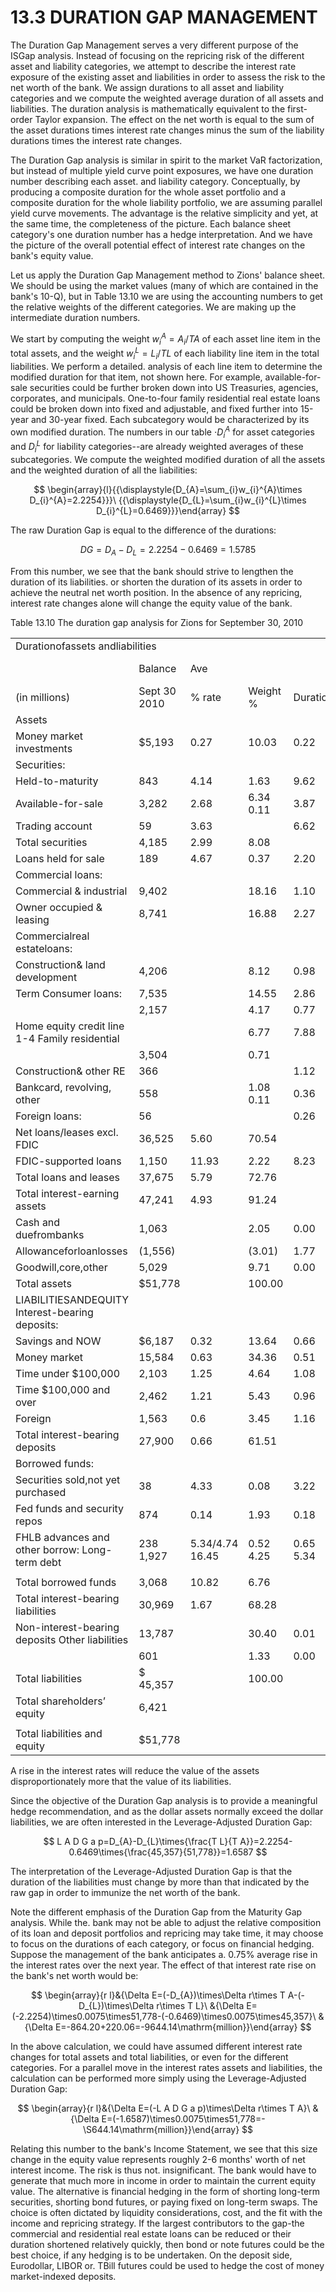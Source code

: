 # 13.3 DURATION GAP MANAGEMENT  

The Duration Gap Management serves a very different purpose of the ISGap analysis. Instead of focusing on the repricing risk of the different asset and liability categories, we attempt to describe the interest rate exposure of the existing asset and liabilities in order to assess the risk to the net worth of the bank. We assign durations to all asset and liability categories and we compute the weighted average duration of all assets and liabilities. The duration analysis is mathematically equivalent to the first-order Taylor expansion. The effect on the net worth is equal to the sum of the asset durations times interest rate changes minus the sum of the liability durations times the interest rate changes.  

The Duration Gap analysis is similar in spirit to the market VaR factorization, but instead of multiple yield curve point exposures, we have one duration number describing each asset. and liability category. Conceptually, by producing a composite duration for the whole asset portfolio and a composite duration for the whole liability portfolio, we are assuming parallel yield curve movements. The advantage is the relative simplicity and yet, at the same time, the completeness of the picture. Each balance sheet category's one duration number has a hedge interpretation. And we have the picture of the overall potential effect of interest rate changes on the bank's equity value.  

Let us apply the Duration Gap Management method to Zions' balance sheet. We should be using the market values (many of which are contained in the bank's 10-Q), but in Table 13.10 we are using the accounting numbers to get the relative weights of the different categories. We are making up the intermediate duration numbers.  

We start by computing the weight $w_{i}^{A}=A_{i}/T A$ of each asset line item in the total assets, and the weight $w_{i}^{L}=L_{i}/T L$ of each liability line item in the total liabilities. We perform a detailed. analysis of each line item to determine the modified duration for that item, not shown here. For example, available-for-sale securities could be further broken down into US Treasuries, agencies, corporates, and municipals. One-to-four family residential real estate loans could be broken down into fixed and adjustable, and fixed further into 15-year and 30-year fixed. Each subcategory would be characterized by its own modified duration. The numbers in our table $\cdot D_{i}^{A}$ for asset categories and $D_{i}^{L}$ for liability categories--are already weighted averages of these subcategories. We compute the weighted modified duration of all the assets and the weighted duration of all the liabilities:  

$$
\begin{array}{l}{{\displaystyle{D_{A}=\sum_{i}w_{i}^{A}\times D_{i}^{A}=2.2254}}}\ {{\displaystyle{D_{L}=\sum_{i}w_{i}^{L}\times D_{i}^{L}=0.6469}}}\end{array}
$$  

The raw Duration Gap is equal to the difference of the durations:  

$$
D G=D_{A}-D_{L}=2.2254-0.6469=1.5785
$$  

From this number, we see that the bank should strive to lengthen the duration of its liabilities. or shorten the duration of its assets in order to achieve the neutral net worth position. In the absence of any repricing, interest rate changes alone will change the equity value of the bank.  

Table 13.10 The duration gap analysis for Zions for September 30, 2010   


<html><body><table><tr><td colspan="6">Durationofassets andliabilities</td></tr><tr><td></td><td>Balance</td><td>Ave</td><td></td><td></td><td>Weight X</td></tr><tr><td>(in millions)</td><td>Sept 30 2010</td><td>% rate</td><td>Weight %</td><td>Duration</td><td>Duration</td></tr><tr><td colspan="6">Assets</td></tr><tr><td>Money market investments</td><td>$5,193</td><td>0.27</td><td>10.03</td><td>0.22</td><td>0.0221</td></tr><tr><td>Securities:</td><td></td><td></td><td></td><td></td><td></td></tr><tr><td>Held-to-maturity</td><td>843</td><td>4.14</td><td>1.63</td><td>9.62</td><td>0.1568</td></tr><tr><td>Available-for-sale</td><td>3,282</td><td>2.68</td><td>6.34 0.11</td><td>3.87</td><td>0.2454 0.0073</td></tr><tr><td>Trading account</td><td>59</td><td>3.63</td><td></td><td>6.62</td><td></td></tr><tr><td>Total securities</td><td>4,185</td><td>2.99</td><td>8.08</td><td></td><td></td></tr><tr><td>Loans held for sale</td><td>189</td><td>4.67</td><td>0.37</td><td>2.20</td><td>0.0081</td></tr><tr><td>Commercial loans:</td><td></td><td></td><td></td><td></td><td></td></tr><tr><td>Commercial & industrial</td><td>9,402</td><td></td><td>18.16</td><td>1.10</td><td>0.1998</td></tr><tr><td>Owner occupied & leasing</td><td>8,741</td><td></td><td>16.88</td><td>2.27</td><td>0.3832</td></tr><tr><td>Commercialreal estateloans:</td><td></td><td></td><td></td><td></td><td></td></tr><tr><td>Construction& land development</td><td>4,206</td><td></td><td>8.12</td><td>0.98</td><td>0.0796</td></tr><tr><td>Term Consumer loans:</td><td>7,535</td><td></td><td>14.55</td><td>2.86</td><td>0.4161</td></tr><tr><td></td><td>2,157</td><td></td><td>4.17</td><td>0.77</td><td>0.0321</td></tr><tr><td>Home equity credit line 1-4 Family residential</td><td></td><td></td><td>6.77</td><td>7.88</td><td>0.5335</td></tr><tr><td></td><td>3,504</td><td></td><td>0.71</td><td></td><td></td></tr><tr><td>Construction& other RE</td><td>366</td><td></td><td></td><td>1.12</td><td>0.0080</td></tr><tr><td>Bankcard, revolving, other</td><td>558</td><td></td><td>1.08 0.11</td><td>0.36</td><td>0.0039</td></tr><tr><td>Foreign loans:</td><td>56</td><td></td><td></td><td>0.26</td><td>0.0003</td></tr><tr><td>Net loans/leases excl. FDIC</td><td>36,525</td><td>5.60</td><td>70.54</td><td></td><td></td></tr><tr><td>FDIC-supported loans</td><td>1,150</td><td>11.93</td><td>2.22</td><td>8.23</td><td>0.1827</td></tr><tr><td>Total loans and leases</td><td>37,675</td><td>5.79</td><td>72.76</td><td></td><td></td></tr><tr><td>Total interest-earning assets</td><td>47,241</td><td>4.93</td><td>91.24</td><td></td><td></td></tr><tr><td>Cash and duefrombanks</td><td>1,063</td><td></td><td>2.05</td><td>0.00</td><td>0.0000</td></tr><tr><td>Allowanceforloanlosses</td><td>(1,556)</td><td></td><td>(3.01)</td><td>1.77</td><td>-0.0533</td></tr><tr><td>Goodwill,core,other</td><td>5,029</td><td></td><td>9.71</td><td>0.00</td><td>0.0000</td></tr><tr><td>Total assets</td><td>$51,778</td><td></td><td>100.00</td><td></td><td>2.2254</td></tr><tr><td>LIABILITIESANDEQUITY Interest-bearing deposits:</td><td></td><td></td><td></td><td></td><td></td></tr><tr><td>Savings and NOW</td><td>$6,187</td><td>0.32</td><td>13.64</td><td>0.66</td><td>0.0900</td></tr><tr><td>Money market</td><td>15,584</td><td>0.63</td><td>34.36</td><td>0.51</td><td>0.1752</td></tr><tr><td>Time under $100,000</td><td>2,103</td><td>1.25</td><td>4.64</td><td>1.08</td><td>0.0501</td></tr><tr><td>Time $100,000 and over</td><td>2,462</td><td>1.21</td><td>5.43</td><td>0.96</td><td>0.0521</td></tr><tr><td>Foreign</td><td>1,563</td><td>0.6</td><td>3.45</td><td>1.16</td><td>0.0400</td></tr><tr><td>Total interest-bearing deposits</td><td>27,900</td><td>0.66</td><td>61.51</td><td></td><td></td></tr><tr><td>Borrowed funds:</td><td></td><td></td><td></td><td></td><td></td></tr><tr><td>Securities sold,not yet purchased</td><td>38</td><td>4.33</td><td>0.08</td><td>3.22</td><td>0.0026</td></tr><tr><td>Fed funds and security repos</td><td>874</td><td>0.14</td><td>1.93</td><td>0.18</td><td>0.0035 0.0034</td></tr><tr><td>FHLB advances and other borrow: Long-term debt</td><td>238 1,927</td><td>5.34/4.74 16.45</td><td>0.52 4.25</td><td>0.65 5.34</td><td>0.2270</td></tr><tr><td></td><td></td><td></td><td></td><td></td><td></td></tr><tr><td>Total borrowed funds</td><td>3,068</td><td>10.82</td><td>6.76</td><td></td><td></td></tr><tr><td>Total interest-bearing liabilities</td><td>30,969</td><td>1.67</td><td>68.28</td><td></td><td></td></tr><tr><td>Non-interest-bearing deposits Other liabilities</td><td>13,787</td><td></td><td>30.40</td><td>0.01</td><td>0.0030 0.0000</td></tr><tr><td></td><td>601</td><td></td><td>1.33</td><td>0.00</td><td></td></tr><tr><td>Total liabilities</td><td>$ 45,357</td><td></td><td>100.00</td><td></td><td>0.6469</td></tr><tr><td>Total shareholders’ equity</td><td>6,421</td><td></td><td></td><td></td><td></td></tr><tr><td></td><td></td><td></td><td></td><td></td><td></td></tr><tr><td>Total liabilities and equity</td><td>$51,778</td><td></td><td></td><td></td><td></td></tr></table></body></html>  

A rise in the interest rates will reduce the value of the assets disproportionately more that the value of its liabilities.  

Since the objective of the Duration Gap analysis is to provide a meaningful hedge recommendation, and as the dollar assets normally exceed the dollar liabilities, we are often interested in the Leverage-Adjusted Duration Gap:  

$$
L A D G a p=D_{A}-D_{L}\times{\frac{T L}{T A}}=2.2254-0.6469\times{\frac{45,357}{51,778}}=1.6587
$$  

The interpretation of the Leverage-Adjusted Duration Gap is that the duration of the liabilities must change by more than that indicated by the raw gap in order to immunize the net worth of the bank.  

Note the different emphasis of the Duration Gap from the Maturity Gap analysis. While the. bank may not be able to adjust the relative composition of its loan and deposit portfolios and repricing may take time, it may choose to focus on the durations of each category, or focus on financial hedging. Suppose the management of the bank anticipates a. $0.75\%$ average rise in the interest rates over the next year. The effect of that interest rate rise on the bank's net worth would be:  

$$
\begin{array}{r l}&{\Delta E=(-D_{A})\times\Delta r\times T A-(-D_{L})\times\Delta r\times T L}\ &{\Delta E=(-2.2254)\times0.0075\times51,778-(-0.6469)\times0.0075\times45,357}\ &{\Delta E=-864.20+220.06=-9644.14\mathrm{million}}\end{array}
$$  

In the above calculation, we could have assumed different interest rate changes for total assets and total liabilities, or even for the different categories. For a parallel move in the interest rates assets and liabilities, the calculation can be performed more simply using the Leverage-Adjusted Duration Gap:  

$$
\begin{array}{r l}&{\Delta E=(-L A D G a p)\times\Delta r\times T A}\ &{\Delta E=(-1.6587)\times0.0075\times51,778=-\S644.14\mathrm{million}}\end{array}
$$  

Relating this number to the bank's Income Statement, we see that this size change in the equity value represents roughly 2-6 months' worth of net interest income. The risk is thus not. insignificant. The bank would have to generate that much more in income in order to maintain the current equity value. The alternative is financial hedging in the form of shorting long-term securities, shorting bond futures, or paying fixed on long-term swaps. The choice is often dictated by liquidity considerations, cost, and the fit with the income and repricing strategy. If the largest contributors to the gap-the commercial and residential real estate loans can be reduced or their duration shortened relatively quickly, then bond or note futures could be the best choice, if any hedging is to be undertaken. On the deposit side, Eurodollar, LIBOR or. TBill futures could be used to hedge the cost of money market-indexed deposits.  
